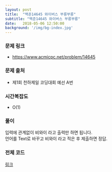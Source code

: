 ```yaml
---
layout: post
title:  "백준14645 와이버스 부릉부릉"
subtitle: "백준14645 와이버스 부릉부릉"
date:   2018-05-06 12:50:00
background: '/img/bg-index.jpg'
---
```


### 문제 링크
* https://www.acmicpc.net/problem/14645

### 문제 출처
* 제1회 천하제일 코딩대회 예선 A번

### 시간복잡도
* O(1)

### 풀이
입력에 관계없이 비와이 라고 출력만 하면 됩니다.<br>
언어를 Text로 바꾸고 비와이 라고 적은 후 제출하면 정답.

### 전체 코드
<a href = "https://github.com/justiceHui/BOJ/blob/master/SunrinCCD17/14645.txt">링크</a>
